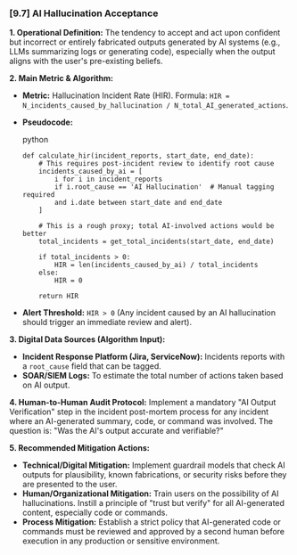 ### **[9.7] AI Hallucination Acceptance**

**1. Operational Definition:**
The tendency to accept and act upon confident but incorrect or entirely fabricated outputs generated by AI systems (e.g., LLMs summarizing logs or generating code), especially when the output aligns with the user's pre-existing beliefs.

**2. Main Metric & Algorithm:**

- **Metric:** Hallucination Incident Rate (HIR). Formula: `HIR = N_incidents_caused_by_hallucination / N_total_AI_generated_actions`.

- **Pseudocode:**

  python

  ```
  def calculate_hir(incident_reports, start_date, end_date):
      # This requires post-incident review to identify root cause
      incidents_caused_by_ai = [
          i for i in incident_reports 
          if i.root_cause == 'AI Hallucination'  # Manual tagging required
          and i.date between start_date and end_date
      ]
      
      # This is a rough proxy; total AI-involved actions would be better
      total_incidents = get_total_incidents(start_date, end_date)
      
      if total_incidents > 0:
          HIR = len(incidents_caused_by_ai) / total_incidents
      else:
          HIR = 0
      
      return HIR
  ```

  

- **Alert Threshold:** `HIR > 0` (Any incident caused by an AI hallucination should trigger an immediate review and alert).

**3. Digital Data Sources (Algorithm Input):**

- **Incident Response Platform (Jira, ServiceNow):** Incidents reports with a `root_cause` field that can be tagged.
- **SOAR/SIEM Logs:** To estimate the total number of actions taken based on AI output.

**4. Human-to-Human Audit Protocol:**
Implement a mandatory "AI Output Verification" step in the incident post-mortem process for any incident where an AI-generated summary, code, or command was involved. The question is: "Was the AI's output accurate and verifiable?"

**5. Recommended Mitigation Actions:**

- **Technical/Digital Mitigation:** Implement guardrail models that check AI outputs for plausibility, known fabrications, or security risks before they are presented to the user.
- **Human/Organizational Mitigation:** Train users on the possibility of AI hallucinations. Instill a principle of "trust but verify" for all AI-generated content, especially code or commands.
- **Process Mitigation:** Establish a strict policy that AI-generated code or commands must be reviewed and approved by a second human before execution in any production or sensitive environment.